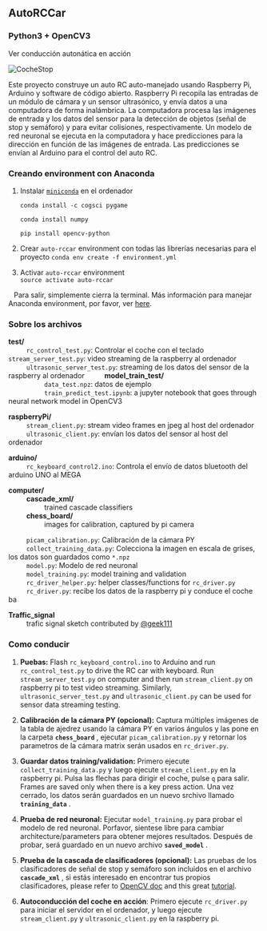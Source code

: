 ## AutoRCCar
### Python3 + OpenCV3

Ver conducción autonática en acción

![CocheStop](https://user-images.githubusercontent.com/31405248/114219797-6d588400-996b-11eb-8067-5558f750197d.gif)

Este proyecto construye un auto RC auto-manejado usando Raspberry Pi, Arduino y software de código abierto. Raspberry Pi recopila las entradas de un módulo de cámara y un sensor ultrasónico, y envía datos a una computadora de forma inalámbrica. La computadora procesa las imágenes de entrada y los datos del sensor para la detección de objetos (señal de stop y semáforo) y para evitar colisiones, respectivamente. Un modelo de red neuronal se ejecuta en la computadora y hace predicciones para la dirección en función de las imágenes de entrada. Las predicciones se envían al Arduino para el control del auto RC.
  
### Creando environment con Anaconda
  1. Instalar [`miniconda`](https://conda.io/miniconda.html) en el ordenador
  
      ```conda install -c cogsci pygame```
      
      ```conda install numpy```
      
      ```pip install opencv-python```
      
  2. Crear `auto-rccar` environment con todas las librerías necesarias para el proyecto 
     ```conda env create -f environment.yml```
     
  3. Activar `auto-rccar` environment  
     ```source activate auto-rccar```
  
  &ensp; Para salir, simplemente cierra la terminal. Más información para manejar Anaconda environment, por favor, ver [here](https://conda.io/docs/user-guide/tasks/manage-environments.html).
  
### Sobre los archivos
**test/**  
  &emsp; &emsp; `rc_control_test.py`: Controlar el coche con el teclado 
  &emsp; &emsp;  `stream_server_test.py`: video streaming de la raspberry al ordenador  
  &emsp; &emsp;  `ultrasonic_server_test.py`: streaming de los datos del sensor de la raspberry al ordenador 
  &emsp; &emsp;  **model_train_test/**  
      &emsp; &emsp;  &emsp; &emsp; `data_test.npz`: datos de ejemplo  
      &emsp; &emsp;  &emsp; &emsp; `train_predict_test.ipynb`: a jupyter notebook that goes through neural network model in OpenCV3  
  
**raspberryPi/**    
  &emsp; &emsp;  `stream_client.py`:        stream video frames en jpeg al host del ordenador 
  &emsp; &emsp;  `ultrasonic_client.py`:    envían los datos del sensor al host del ordenador
  
**arduino/**  
  &emsp; &emsp;  `rc_keyboard_control2.ino`: Controla el envío de datos bluetooth del arduino UNO al MEGA
  
**computer/**    
  &emsp; &emsp;  **cascade_xml/**  
      &emsp; &emsp;  &emsp; &emsp;  trained cascade classifiers  
  &emsp; &emsp;  **chess_board/**   
      &emsp; &emsp;  &emsp; &emsp;  images for calibration, captured by pi camera  
      
  &emsp; &emsp;  `picam_calibration.py`:     Calibración de la cámara PY  
  &emsp; &emsp;  `collect_training_data.py`: Colecciona la imagen en escala de grises, los datos son guardados como `*.npz`  
  &emsp; &emsp;  `model.py`:                 Modelo de red neuronal  
  &emsp; &emsp;  `model_training.py`:        model training and validation  
  &emsp; &emsp;  `rc_driver_helper.py`:      helper classes/functions for `rc_driver.py`  
  &emsp; &emsp;  `rc_driver.py`:             recibe los datos de la raspberry pi y conduce el coche ba
  
**Traffic_signal**  
  &emsp; &emsp;  trafic signal sketch contributed by [@geek111](https://github.com/geek1111)


### Como conducir
1. **Puebas:** Flash `rc_keyboard_control.ino` to Arduino and run `rc_control_test.py` to drive the RC car with keyboard. Run `stream_server_test.py` on computer and then run `stream_client.py` on raspberry pi to test video streaming. Similarly, `ultrasonic_server_test.py` and `ultrasonic_client.py` can be used for sensor data streaming testing.   

2. **Calibración de la cámara PY (opcional):** Captura múltiples imágenes de la tabla de ajedrez usando la cámara PY en varios ángulos y las pone en la carpeta **`chess_board`** , ejecutar `picam_calibration.py` y retornar los parametros de la cámara matrix serán usados en `rc_driver.py`.

3. **Guardar datos training/validation:** Primero ejecute `collect_training_data.py` y luego ejecute `stream_client.py` en la raspberry pi. Pulsa las flechas para dirigir el coche, pulse `q` para salir. Frames are saved only when there is a key press action. Una vez cerrado, los datos serán guardados en un nuevo srchivo llamado **`training_data`** .

4. **Prueba de red neuronal:** Ejecutar `model_training.py` para probar el modelo de red neuronal. Porfavor, sientese libre para cambiar architecture/parameters para obtener mejores resultados. Después de probar, será guardado en un nuevo archivo **`saved_model`** .

5. **Prueba de la cascada de clasificadores (opcional):** Las pruebas de los clasificadores de señal de stop y semáforo son incluidos en el archivo **`cascade_xml`** , si estás interesado en encontrar tus propios clasificadores, please refer to [OpenCV doc](http://docs.opencv.org/doc/user_guide/ug_traincascade.html) and this great [tutorial](http://coding-robin.de/2013/07/22/train-your-own-opencv-haar-classifier.html).

6. **Autoconducción del coche en acción**: Primero ejecute `rc_driver.py` para iniciar el servidor en el ordenador, y luego ejecute `stream_client.py` y `ultrasonic_client.py` en la raspberry pi. 

